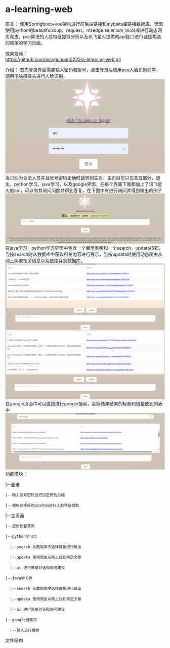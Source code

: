 # a-learning-web
前言：
使用Springboot+vue架构进行前后端链接和mybaits库链接数据库，里面使用python的beautifulsoup，request，msedge.selenium_tools库进行动态网页爬虫，pca算法的人脸特征提取分析以及讯飞星火提供的api接口进行链接构造的简单的学习页面。

效果视频：  
https://github.com/wangchuan0225/a-learning-web.git

介绍：
首先登录界面需要输入密码和账号，点击登录后调用pca人脸识别程序，调用电脑摄像头进行人脸识别。
![Alt text](/picture/p1.png)
当识别为合法人员并且账号密码正确时跳转到主页，主页目前只包含五部分，退出，python学习，java学习，以及google界面，在每个界面下面都加上了讯飞星火的api，可以向其询问问题并得到答复。在下图中有进行询问并得到输出的例子
![Alt text](/picture/p2.png)
在java学习，python学习界面中包含一个展示表格和一个search，updata按钮，当按search时从数据库中获取相关内容进行展示，当按updata时使用动态爬虫从网上爬取相关信息以及链接存到数据库。
![Alt text](/picture/p3.png)
![Alt text](/picture/p4.png)
在google页面中可以直接进行google搜索，会将结果结果的标题和链接放到列表中
![Alt text](/picture/p5.png)
功能模块： 

|--登录  

    |--输入账号密码进行加密传到后端  
    
    |--使用训练好的pca代码进行人脸特征提取  
    
|--主页面  

    |--退出到登录页  

    |--python学习页  
    
      |--search 从数据库中选择数据进行输出  
      
      |--updata 使用爬虫从网上找到特定文章  
      
      |--ai 进行简单对话和询问建议  
      
    |--java学习页  
    
      |--search 从数据库中选择数据进行输出  
      
      |--updata 使用爬虫从网上找到特定文章  
      
      |--ai 进行简单对话和询问建议  
      
    |--google搜索页  
    
      |--输入进行搜索  

文件结构

